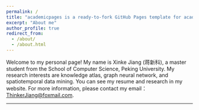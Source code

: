 ```yaml
---
permalink: /
title: "academicpages is a ready-to-fork GitHub Pages template for academic personal websites"
excerpt: "About me"
author_profile: true
redirect_from: 
  - /about/
  - /about.html
---
```

Welcome to my personal page! My name is Xinke Jiang (蒋新科), a master student from the School of Computer Science, Peking University. My research interests are knowledge atlas, graph neural network, and spatiotemporal data mining. You can see my resume and research in my website. For more information, please contact my email：ThinkerJiang@foxmail.com.


------
